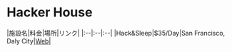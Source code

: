 # Hacker House

|施設名|料金|場所|リンク|
|:--|:--|:--|
|Hack&Sleep|$35/Day|San Francisco, Daly City|[Web](http://www.hacknsleep.com/)|
